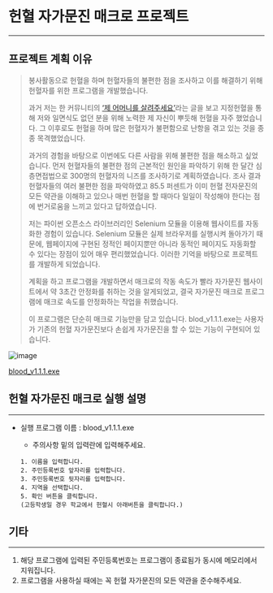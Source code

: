 # 헌혈 자가문진 매크로 프로젝트

------------

## 프로젝트 계획 이유
> 봉사활동으로 헌혈을 하며 헌혈자들의 불편한 점을 조사하고 이를 해결하기 위해 헌혈자를 위한 프로그램을 개발했습니다. 
> 
> 과거 저는 한 커뮤니티의 [‘제 어머니를 살려주세요’](https://gall.dcinside.com/board/view/?id=hit&no=16364)라는 글을 보고 지정헌혈을 통해 저와 일면식도 없던 분을 위해 노력한 제 자신이 뿌듯해 헌혈을 자주 했었습니다. 그 이후로도 헌혈을 하며 많은 헌혈자가 불편함으로 난항을 겪고 있는 것을 종종 목격했었습니다. 
> 
> 과거의 경험을 바탕으로 이번에도 다른 사람을 위해 불편한 점을 해소하고 싶었습니다. 먼저 헌혈자들의 불편한 점의 근본적인 원인을 파악하기 위해 한 달간 심층면접법으로 300명의 헌혈자의 니즈를 조사하기로 계획하였습니다. 조사 결과 헌혈자들의 여러 불편한 점을 파악하였고 85.5 퍼센트가 이미 헌혈 전자문진의 모든 약관을 이해하고 있으나 매번 헌혈을 할 때마다 일일이 작성해야 한다는 점에 번거로움을 느끼고 있다고 답하였습니다. 
> 
> 저는 파이썬 오픈소스 라이브러리인 Selenium 모듈을 이용해 웹사이트를 자동화한 경험이 있습니다. Selenium 모듈은 실제 브라우저를 실행시켜 돌아가기 때문에, 웹페이지에 구현된 정적인 페이지뿐만 아니라 동적인 페이지도 자동화할 수 있다는 장점이 있어 매우 편리했었습니다. 이러한 기억을 바탕으로 프로젝트를 개발하게 되었습니다. 
> 
> 계획을 하고 프로그램을 개발하면서 매크로의 작동 속도가 빨라 자가문진 웹사이트에서 약 3초간 안정화를 취하는 것을 알게되었고, 결국 자가문진 매크로 프로그램에 매크로 속도를 안정화하는 작업을 취했습니다. 
>
> 이 프로그램은 단순히 매크로 기능만을 담고 있습니다. blod_v1.1.1.exe는 사용자가 기존의 헌혈 자가문진보다 손쉽게 자가문진을 할 수 있는 기능이 구현되어 있습니다.

![image](https://user-images.githubusercontent.com/74406700/181902894-bad896f6-3a8d-4010-a039-4c3cb5af3c20.png)

[blood_v1.1.1.exe](https://github.com/heerim0223/blood/tags)

## 헌혈 자가문진 매크로 실행 설명

------------

+ 실행 프로그램 이름 : blood_v1.1.1.exe

  + 주의사항 밑의 입력란에 입력해주세요.
  ```
  1. 이름을 입력합니다.
  2. 주민등록번호 앞자리를 입력합니다.
  3. 주민등록번호 뒷자리를 입력합니다.
  4. 지역을 선택합니다.
  5. 확인 버튼을 클릭합니다.
  (고등학생일 경우 학교에서 헌혈시 아래버튼을 클릭합니다.)
  ```
 
## 기타
 
------------
 
1. 해당 프로그램에 입력된 주민등록번호는 프로그램이 종료됨가 동시에 메모리에서 지워집니다.
2. 프로그램을 사용하실 때에는 꼭 헌혈 자가문진의 모든 약관을 준수해주세요.
